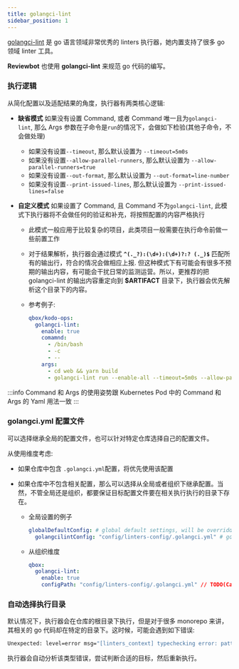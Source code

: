 ```yaml
---
title: golangci-lint
sidebar_position: 1
---
```


[golangci-lint](https://github.com/golangci/golangci-lint) 是 go 语言领域非常优秀的 linters 执行器，她内置支持了很多 go 领域 linter 工具。

**Reviewbot** 也使用 **golangci-lint** 来规范 go 代码的编写。

### 执行逻辑

从简化配置以及适配结果的角度，执行器有两类核心逻辑:

- **缺省模式** 如果没有设置 Command, 或者 Command 唯一且为`golangci-lint`, 那么 Args 参数在子命令是`run`的情况下，会做如下检验(其他子命令，不会做处理)

  - 如果没有设置`--timeout`, 那么默认设置为 `--timeout=5m0s`
  - 如果没有设置`--allow-parallel-runners`, 那么默认设置为 `--allow-parallel-runners=true`
  - 如果没有设置`--out-format`, 那么默认设置为 `--out-format=line-number`
  - 如果没有设置`--print-issued-lines`, 那么默认设置为 `--print-issued-lines=false`

- **自定义模式** 如果设置了 Command, 且 Command 不为`golangci-lint`, 此模式下执行器将不会做任何的验证和补充，将按照配置的内容严格执行

  - 此模式一般应用于比较复杂的项目，此类项目一般需要在执行命令前做一些前置工作
  - 对于结果解析，执行器会通过模式 **`^(._?):(\d+):(\d+)?:? (._)$`** 匹配所有的输出行，符合的情况会做相应上报. 但这种模式下有可能会有很多不预期的输出内容，有可能会干扰日常的监测运营。所以，更推荐的把 golangci-lint 的输出内容重定向到 **$ARTIFACT** 目录下，执行器会优先解析这个目录下的内容。

  - 参考例子:

    ```yaml
    qbox/kodo-ops:
      golangci-lint:
        enable: true
        comamnd:
          - /bin/bash
          - -c
          - --
        args:
          - cd web && yarn build
          - golangci-lint run --enable-all --timeout=5m0s --allow-parallel-runners=true >> $ARTIFACTS/lint.log 2>&1
    ```

:::info
Command 和 Args 的使用姿势跟 Kubernetes Pod 中的 Command 和 Args 的 Yaml 用法一致
:::

### golangci.yml 配置文件

可以选择继承全局的配置文件，也可以针对特定仓库选择自己的配置文件。

从使用维度考虑:

- 如果仓库中包含 `.golangci.yml`配置，将优先使用该配置
- 如果仓库中不包含相关配置，那么可以选择从全局或者组织下继承配置。当然，不管全局还是组织，都要保证目标配置文件要在相关执行执行的目录下存在。

  - 全局设置的例子

    ```yaml
    globalDefaultConfig: # global default settings, will be overridden by qbox org and repo specific settings if they exist
      golangcilintConfig: "config/linters-config/.golangci.yml" # golangci-lint config file to use
    ```

  - 从组织维度
    ```yaml
    qbox:
      golangci-lint:
        enable: true
        configPath: "config/linters-config/.golangci.yml" // TODO(CarlJi): 路径检查
    ```

### 自动选择执行目录

默认情况下，执行器会在仓库的根目录下执行，但是对于很多 monorepo 来讲，其相关的 go 代码却在特定的目录下。这时候，可能会遇到如下错误:

```bash
Unexpected: level=error msg="[linters_context] typechecking error: pattern ./...: directory prefix . does not contain main module or its selected dependencies"
```

执行器会自动分析该类型错误，尝试判断合适的目标，然后重新执行。
